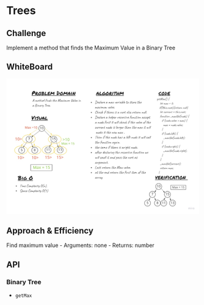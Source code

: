 
# Trees
<!-- Short summary or background information -->

## Challenge
<!-- Description of the challenge -->
Implement a method that finds the Maximum Value in a Binary Tree

## WhiteBoard
![wb](./wb.jpg)


## Approach & Efficiency
<!-- What approach did you take? Why? What is the Big O space/time for this approach? -->
Find maximum value
    - Arguments: none
    - Returns: number

## API
<!-- Description of each method publicly available in each of your trees -->
### Binary Tree
- ```getMax```






